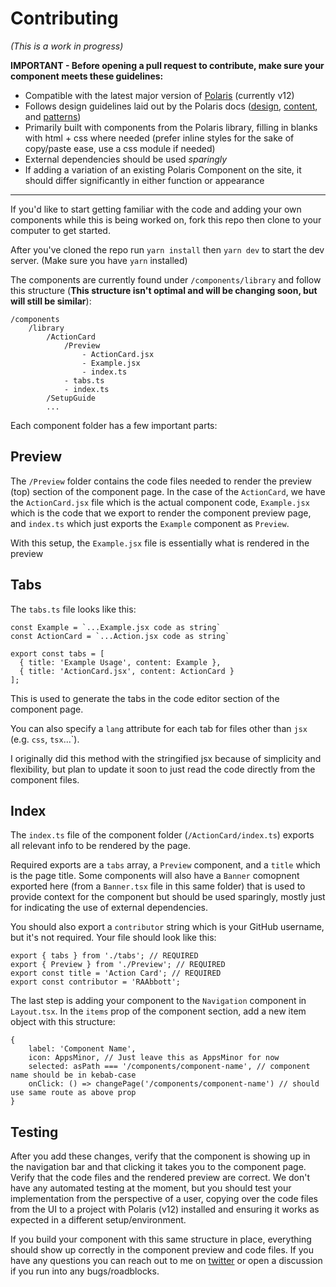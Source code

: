 # Contributing

*(This is a work in progress)*

**IMPORTANT - Before opening a pull request to contribute, make sure your component meets these guidelines:**
- Compatible with the latest major version of [Polaris](https://polaris.shopify.com/) (currently v12)
- Follows design guidelines laid out by the Polaris docs ([design](https://polaris.shopify.com/design), [content](https://polaris.shopify.com/content), and [patterns](https://polaris.shopify.com/patterns))
- Primarily built with components from the Polaris library, filling in blanks with html + css where needed (prefer inline styles for the sake of copy/paste ease, use a css module if needed)
- External dependencies should be used *sparingly*
- If adding a variation of an existing Polaris Component on the site, it should differ significantly in either function or appearance

---

If you'd like to start getting familiar with the code and adding your own components while this is being worked on, fork this repo then clone to your computer to get started.

After you've cloned the repo run `yarn install` then `yarn dev` to start the dev server. (Make sure you have `yarn` installed)

The components are currently found under `/components/library` and follow this structure (**This structure isn't optimal and will be changing soon, but will still be similar**):

```
/components
    /library
        /ActionCard
            /Preview
                - ActionCard.jsx
                - Example.jsx
                - index.ts
            - tabs.ts
            - index.ts
        /SetupGuide
        ...
```


Each component folder has a few important parts:

## Preview
The `/Preview` folder contains the code files needed to render the preview (top) section of the component page. In the case of the `ActionCard`, we have the `ActionCard.jsx` file which is the actual component code, `Example.jsx` which is the code that we export to render the component preview page, and `index.ts` which just exports the `Example` component as `Preview`. 

With this setup, the `Example.jsx` file is essentially what is rendered in the preview

## Tabs
The `tabs.ts` file looks like this:

```
const Example = `...Example.jsx code as string`
const ActionCard = `...Action.jsx code as string`

export const tabs = [
  { title: 'Example Usage', content: Example },
  { title: 'ActionCard.jsx', content: ActionCard }
];
```

This is used to generate the tabs in the code editor section of the component page. 

You can also specify a `lang` attribute for each tab for files other than `jsx` (e.g. `css`, `tsx`...`). 

I originally did this method with the stringified jsx because of simplicity and flexibility, but plan to update it soon to just read the code directly from the component files.

## Index
The `index.ts` file of the component folder (`/ActionCard/index.ts`) exports all relevant info to be rendered by the page. 

Required exports are a `tabs` array, a `Preview` component, and a `title` which is the page title. Some components will also have a `Banner` comopnent exported here (from a `Banner.tsx` file in this same folder) that is used to provide context for the component but should be used sparingly, mostly just for indicating the use of external dependencies. 

You should also export a `contributor` string which is your GitHub username, but it's not required. Your file should look like this:

```
export { tabs } from './tabs'; // REQUIRED
export { Preview } from './Preview'; // REQUIRED
export const title = 'Action Card'; // REQUIRED
export const contributor = 'RAAbbott';
```

The last step is adding your component to the `Navigation` component in `Layout.tsx`. In the `items` prop of the component section, add a new item object with this structure:

```
{
    label: 'Component Name',
    icon: AppsMinor, // Just leave this as AppsMinor for now
    selected: asPath === '/components/component-name', // component name should be in kebab-case
    onClick: () => changePage('/components/component-name') // should use same route as above prop
}
```

## Testing

After you add these changes, verify that the component is showing up in the navigation bar and that clicking it takes you to the component page. Verify that the code files and the rendered preview are correct. We don't have any automated testing at the moment, but you should test your implementation from the perspective of a user, copying over the code files from the UI to a project with Polaris (v12) installed and ensuring it works as expected in a different setup/environment.

If you build your component with this same structure in place, everything should show up correctly in the component preview and code files. If you have any questions you can reach out to me on [twitter](https://x.com/devwithalex) or open a discussion if you run into any bugs/roadblocks.
